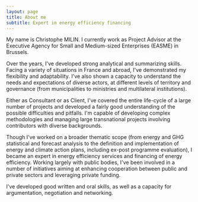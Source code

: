 ```yaml
---
layout: page
title: About me
subtitle: Expert in energy efficiency financing
---
```


My name is Christophe MILIN. I currently work as Project Advisor at the Executive Agency for Small and Medium-sized Enterprises (EASME) in Brussels.

Over the years, I've developed strong analytical and summarizing skills. Facing a variety of situations in France and abroad, I've demonstrated my flexibility and adaptability. I've also shown a capacity to understand the needs and expectations of diverse actors, at different levels of territory and governance (from municipalities to ministries and multilateral institutions).

Either as Consultant or as Client, I've covered the entire life-cycle of a large number of projects and developed a fairly good understanding of the possible difficulties and pitfalls. I'm capable of developing complex methodologies and managing large transnational projects involving contributors with diverse backgrounds.

Though I've worked on a broader thematic scope (from energy and GHG statistical and forecast analysis to the definition and implementation of energy and climate action plans, including ex-post programme evaluation), I became an expert in energy efficiency services and financing of energy efficiency. Working largely with public bodies, I've been involved in a number of initiatives aiming at enhancing cooperation between public and private sectors and leveraging private funding.

I've developed good written and oral skills, as well as a capacity for argumentation, negotiation and networking.
